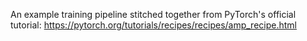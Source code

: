 An example training pipeline stitched together from PyTorch's official tutorial: https://pytorch.org/tutorials/recipes/recipes/amp_recipe.html